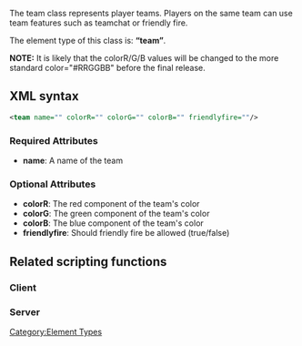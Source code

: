 The team class represents player teams. Players on the same team can use team features such as teamchat or friendly fire.

The element type of this class is: **“team”**.

**NOTE:** It is likely that the colorR/G/B values will be changed to the more standard color="\#RRGGBB" before the final release.

XML syntax
----------

``` xml
<team name="" colorR="" colorG="" colorB="" friendlyfire=""/>
```

### Required Attributes

-   **name**: A name of the team

### Optional Attributes

-   **colorR**: The red component of the team's color
-   **colorG**: The green component of the team's color
-   **colorB**: The blue component of the team's color
-   **friendlyfire**: Should friendly fire be allowed (true/false)

Related scripting functions
---------------------------

### Client

### Server

[Category:Element Types](/docs/category:element_types.md "wikilink")
